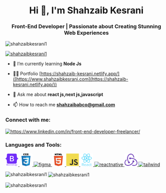 <h1 align="center">Hi 👋, I'm Shahzaib Kesrani</h1>
<h3 align="center">Front-End Developer | Passionate about Creating Stunning Web Experiences</h3>

<p align="left"> <img src="https://komarev.com/ghpvc/?username=shahzaibkesrani1&label=Profile%20views&color=0e75b6&style=flat" alt="shahzaibkesrani1" /> </p>

<p align="left"> <a href="https://github.com/ryo-ma/github-profile-trophy"><img src="https://github-profile-trophy.vercel.app/?username=shahzaibkesrani1" alt="shahzaibkesrani1" /></a> </p>

- 🌱 I’m currently learning **Node Js**

- 👨‍💻 Portfolio [https://shahzaib-kesrani.netlify.app/]([https://www.shahzaibkesrani.com](https://shahzaib-kesrani.netlify.app/))

- 💬 Ask me about **react js,next js,javascript**

- 📫 How to reach me **shahzaibabco@gmail.com**

<h3 align="left">Connect with me:</h3>
<p align="left">
<a href="https://linkedin.com/in/https://www.linkedin.com/in/front-end-developer-freelancer/" target="blank"><img align="center" src="https://raw.githubusercontent.com/rahuldkjain/github-profile-readme-generator/master/src/images/icons/Social/linked-in-alt.svg" alt="https://www.linkedin.com/in/front-end-developer-freelancer/" height="30" width="40" /></a>
</p>

<h3 align="left">Languages and Tools:</h3>
<p align="left"> <a href="https://getbootstrap.com" target="_blank" rel="noreferrer"> <img src="https://raw.githubusercontent.com/devicons/devicon/master/icons/bootstrap/bootstrap-plain-wordmark.svg" alt="bootstrap" width="40" height="40"/> </a> <a href="https://www.w3schools.com/css/" target="_blank" rel="noreferrer"> <img src="https://raw.githubusercontent.com/devicons/devicon/master/icons/css3/css3-original-wordmark.svg" alt="css3" width="40" height="40"/> </a> <a href="https://www.figma.com/" target="_blank" rel="noreferrer"> <img src="https://www.vectorlogo.zone/logos/figma/figma-icon.svg" alt="figma" width="40" height="40"/> </a> <a href="https://www.w3.org/html/" target="_blank" rel="noreferrer"> <img src="https://raw.githubusercontent.com/devicons/devicon/master/icons/html5/html5-original-wordmark.svg" alt="html5" width="40" height="40"/> </a> <a href="https://developer.mozilla.org/en-US/docs/Web/JavaScript" target="_blank" rel="noreferrer"> <img src="https://raw.githubusercontent.com/devicons/devicon/master/icons/javascript/javascript-original.svg" alt="javascript" width="40" height="40"/> </a> <a href="https://reactjs.org/" target="_blank" rel="noreferrer"> <img src="https://raw.githubusercontent.com/devicons/devicon/master/icons/react/react-original-wordmark.svg" alt="react" width="40" height="40"/> </a> <a href="https://reactnative.dev/" target="_blank" rel="noreferrer"> <img src="https://reactnative.dev/img/header_logo.svg" alt="reactnative" width="40" height="40"/> </a> <a href="https://redux.js.org" target="_blank" rel="noreferrer"> <img src="https://raw.githubusercontent.com/devicons/devicon/master/icons/redux/redux-original.svg" alt="redux" width="40" height="40"/> </a> <a href="https://tailwindcss.com/" target="_blank" rel="noreferrer"> <img src="https://www.vectorlogo.zone/logos/tailwindcss/tailwindcss-icon.svg" alt="tailwind" width="40" height="40"/> </a> </p>

<p><img align="left" src="https://github-readme-stats.vercel.app/api/top-langs?username=shahzaibkesrani1&show_icons=true&locale=en&layout=compact" alt="shahzaibkesrani1" /></p>

<p>&nbsp;<img align="center" src="https://github-readme-stats.vercel.app/api?username=shahzaibkesrani1&show_icons=true&locale=en" alt="shahzaibkesrani1" /></p>

<p><img align="center" src="https://github-readme-streak-stats.herokuapp.com/?user=shahzaibkesrani1&" alt="shahzaibkesrani1" /></p>
